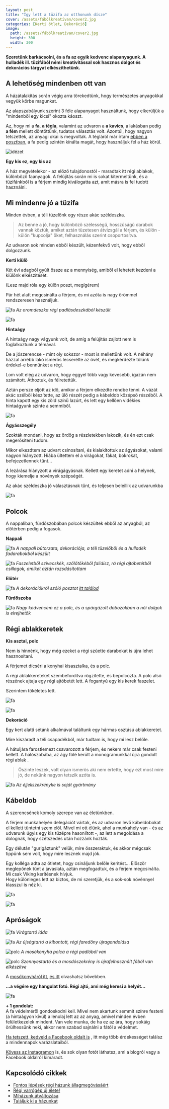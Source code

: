 ```yaml
---
layout: post
title: "Így lett a tüzifa az otthonunk dísze"
cover: /assets/fábólkreatívan/cover2.jpg
categories: [Kerti ötlet, Dekoráció]
image:
  path: /assets/fábólkreatívan/cover2.jpg
  height: 300
  width: 300
---
```


**Szeretünk barkácsolni, és a fa az egyik kedvenc alapanyagunk. A hulladék ill. tüzifából némi kreativitással sok hasznos dolgot és dekorációs tárgyat elkészíthetünk.**




## A lehetőség mindenben ott van 


A házátalakítás során végig arra törekedtünk, hogy természetes anyagokkal vegyük körbe magunkat.

Az alapszabályunk szerint 3 féle alapanyagot használtunk, hogy elkerüljük a "mindenből egy kicsi" okozta káoszt.

Az, hogy mi a  **fa**, **a tégla**, valamint az udvaron a **a kavics**, a lakásban pedig **a fém** mellett döntöttünk, tudatos választás volt. Azontúl, hogy nagyon tetszettek, az anyagi okai is megvoltak. A tégláról már írtam  [ebben a posztban,](/2019-04-23/tegla) a fa pedig szintén kínálta magát, hogy használjuk fel a ház körül.

![idézet](/assets/fábólkreatívan/IMG_20190506_205856.jpg)



**Egy kis ez, egy kis az**

A ház megvételekor - az előző tulajdonostól - maradtak itt régi ablakok, különböző faanyagok. A felújítás során mi is sokat kitermeltünk, és a tüzifánkból is a férjem mindig kiválogatta azt, amit másra is fel tudott használni.


## Mi mindenre jó a tüzifa


Minden évben, a téli tüzelőnk egy része akác széldeszka.

> Az benne a jó, hogy különböző szélességű, hosszúságú darabok vannak köztük, amiket aztán tüzetesen átvizsgál a férjem, és külön - külön "kupcolja" őket, felhasználás szerint csoportosítva.

Az udvaron sok minden ebből készült, kézenfekvő volt, hogy ebből dolgozzunk.



**Kerti kiülő**






Két évi adagból gyűlt össze az a mennyiség, amiből el lehetett kezdeni a kiülőnk elkészítését. 

(Lesz majd róla egy külön poszt, megígérem)

Pár hét alatt megcsinálta a férjem, és mi azóta is nagy örömmel rendszeresen használjuk. 


![fa](/assets/fábólkreatívan/IMG_20190509_185602.jpg)
_Az oromdeszka régi padlásdeszkából készült_

![fa](/assets/fábólkreatívan/IMG_20190511_091740jó.jpg)


**Hintaágy**

A hintaágy nagy vágyunk volt, de amíg a felújítás zajlott nem is foglalkoztunk a témával.

De a jószerencse - mint oly sokszor - most is mellettünk volt. A néhány házzal arrébb lakó ismerős lecserélte az övét, és megkérdezte tőlünk érdekel-e bennünket a régi.

Lom volt elég az udvaron, hogy eggyel több vagy kevesebb, igazán nem számított. Áthoztuk, és félretettük.

Aztán persze eljött az idő, amikor a férjem elkezdte rendbe tenni. A vázát akác szélből készítette, az ülő részét pedig a kábeldob középső részéből. A hinta kapott egy kis zöld színű lazúrt, és lett egy kellően vidékies hintaágyunk szinte a semmiből.


![fa](/assets/dekoráció/hintaágy.jpg)



**Ágyásszegély**

Szokták mondani, hogy az ördög a részletekben lakozik, és én ezt csak megerősíteni tudom.

Mikor elkezdtem az udvart csinosítani, és kialakítottuk az ágyásokat, valami nagyon hiányzott. 
Hiába ültettem el a virágokat, fákat, bokrokat, befejezetlennek tűnt...

A lezárása hiányzott a virágágyásnak. Kellett egy keretet adni a helynek, hogy kiemelje a növények szépségét.

Az akác széldeszka jó választásnak tűnt, és teljesen beleillik az udvarunkba

![fa](/assets/dekoráció/szegély.jpg)





## Polcok


A nappaliban, fürdőszobában polcok készültek ebből az anyagból, az előtérben pedig a fogasok.

**Nappali**


![fa](/assets/dekoráció/IMG_20190325_175636.jpg)
_A nappali bútorzata, dekorációja, a téli tüzelőből és a hulladék fadarabokból készült_

![fa](/assets/fábólkreatívan/nappali.jpg)
_Faszeletből szivecskék, szőlőtőkéből falidísz, rá régi ajtóbetétből csillagok, amiket aztán rozsdásítottam_


**Előtér**

![fa](/assets/dekoráció/53382599_362051337720674_7760969830441680896_n.jpg)
_A dekorációkról szóló posztot [itt találod](/2019-03-26/dekoráció)_



**Fürdőszoba**

![fa](/assets/fábólkreatívan/fürdőj.jpg)
_Nagy kedvencem ez a polc, és a spárgázott dobozokban a női dolgok is elrejhetők_





## Régi ablakkeretek

**Kis asztal, polc**

Nem is hinnénk, hogy még ezeket a régi szúette darabokat is újra lehet hasznosítani.

A férjemet dícséri a konyhai kisasztalka, és a polc.

A régi ablakkereteket szembefordítva rögzítette, és bepolcozta. A polc alsó részének ajtaja egy régi ajtóbetét lett. A fogantyú egy kis kerek faszelet. 

Szerintem tökéletes lett. 


![fa](/assets/fábólkreatívan/IMG_20190512_193914.jpg)


![fa](/assets/fábólkreatívan/IMG_20190512_192054.jpg)


**Dekoráció**

Egy kert alatti sétánk alkalmával találtunk egy hármas osztású ablakkeretet.

Mire kiszáradt a téli csapadékból, már tudtam is, hogy mi lesz belőle.

A hátuljára farostlemezt csavarozott a férjem, és nekem már csak festeni kellett. A hálószobába, az ágy fölé került a monogramunkkal újra gondolt régi ablak 
.
> Őszinte leszek, volt olyan ismerős aki nem értette, hogy ezt most mire jó, de nekünk nagyon tetszik azóta is.

![fa](/assets/fábólkreatívan/tk.jpg)
_Az éjjeliszekrényke is saját gyártmány_

## Kábeldob

A szerencsének komoly szerepe van az életünkben.

A férjem munkahelyén delegációt vártak, és az udvaron levő kábeldobokat el kellett tüntetni szem elől. Mivel mi ott élünk, ahol a munkahely van - és az udvarunk úgyis egy kis tüzépre hasonlított -, az lett a megoldása a dolognak, hogy szétszedés után hozzánk hozták.

Egy délután "gurigáztunk" velük, mire összeraktuk, és akkor mégcsak tippünk sem volt, hogy mire lesznek majd jók.

Egy kolléga adta az ötletet, hogy csináljunk belőle kerítést... Először meglepőnek tűnt a javaslata, aztán megfogadtuk, és a férjem megcsinálta.  
Mi csak Viking kerítésnek hívjuk.  
Hogy különleges lett az biztos, de mi szeretjük, és a sok-sok növénnyel klasszul is néz ki. 


![fa](/assets/fábólkreatívan/kertjav.jpg)


![fa](/assets/fábólkreatívan/IMG_20190511_091031jó.jpg)




## Apróságok

![fa](/assets/dekoráció/láda.jpg)
_Virágtartó láda_


![fa](/assets/fábólkreatívan/IMG_20190512_104815.jpg)
_Az újságtartó a kibontott, régi faredőny újragondolása_


![polc](/assets/mosokonyha/polc.jpg)
_A mosókonyha polca a régi padlóból van_

![polc](/assets/mosokonyha/DSCF2723.JPG)
_Szennyestartó és a mosdószekrény is újrafelhasznált fából van elkészítve_

A [mosókonyháról itt,](/2019-04-30/mosokonyha) [és itt](/2019-05-06/mosókonyhaberendezés) olvashatsz bővebben.

**...a végére egy hangulat fotó. Régi ajtó, ami még keresi a helyét...**



![fa](/assets/fábólkreatívan/ajtó.jpg)





**+ 1 gondolat:**   
A fa védelméről gondoskodni kell. Mivel nem akartunk semmit színre festeni  (a hintaágyon kívül) a lenolaj lett az az anyag, amivel minden évben felületkezelek mindent. Van vele munka, de ha ez az ára, hogy sokáig örülhessünk neki, akkor nem szabad sajnálni a fától a védelmet.


<a href="https://www.facebook.com/Var%C3%A1zsolj-otthont-360330751226066/" target="_blank">Ha tetszett, kedveld a Facebook oldalt is</a> , itt még több érdekességet találsz a mindennapok varázslataiból.

<a href="https://www.instagram.com/varazsoljotthont/?hl=hu/" target="_blank">Kövess az Instagramon</a> is, és sok olyan fotót láthatsz, ami a blogról vagy a Facebook oldalról kimaradt.



## Kapcsolódó cikkek

* [Fontos lépések régi házunk állagmegóvásáért](/2019-04-03/állagmegóvás)
* [Régi varrógép új élete!](/2019-02-12/varrogepasztal)
* [Miházunk átváltozása](/2019-03-20/költözés)
* [Találjuk ki a házunkat](/2019-02-11/találjuk_ki)

